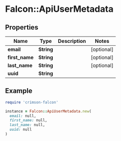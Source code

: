# Falcon::ApiUserMetadata

## Properties

| Name | Type | Description | Notes |
| ---- | ---- | ----------- | ----- |
| **email** | **String** |  | [optional] |
| **first_name** | **String** |  | [optional] |
| **last_name** | **String** |  | [optional] |
| **uuid** | **String** |  |  |

## Example

```ruby
require 'crimson-falcon'

instance = Falcon::ApiUserMetadata.new(
  email: null,
  first_name: null,
  last_name: null,
  uuid: null
)
```

